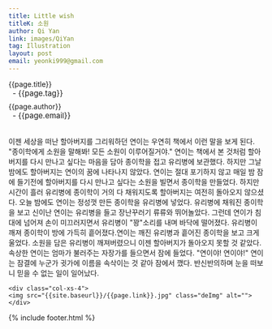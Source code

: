 ```yaml
---
title: Little wish
titleK: 소원
author: Qi Yan
link: images/QiYan
tag: Illustration
layout: post
email: yeonki999@gmail.com
---	
```


<div class="container">

<div class="deDep">
{{page.title}}<br>
<p style="font-size:15px; margin:0px; padding:0px 0px 0px 8px; margin:0px 0px 8px 0px;">- {{page.tag}}</p>
{{page.author}}<br>
<p style="font-size:15px; margin:0px; padding:0px 0px 0px 8px;">- {{page.email}}</p>
</div>

<br>

<div class="det lato">

<!--영문-->


<!--영문-->

</div>


<div class="noto">
<!--국문-->

이젠 세상을 떠난 할아버지를 그리워하던 연이는 우연히 책에서 이런 말을 보게 된다. "종이학에게 소원을 말해봐! 모든 소원이 이루어질거야." 연이는 책에서 본 것처럼 할아버지를 다시 만나고 싶다는 마음을 담아 종이학을 접고 유리병에 보관했다. 
하지만 그날 밤에도 할아버지는 연이의 꿈에 나타나지 않았다. 연이는 절대 포기하지 않고 매일 밤 잠에 들기전에 할아버지를 다시 만나고 싶다는 소원을 빌면서 종이학을 만들었다. 하지만 시간이 흘러 유리병에 종이학이 거의 다 채워지도록 할아버지는 여전히 돌아오지 않으셨다. 오늘 밤에도 연이는 정성껏 만든 종이학을 유리병에 넣었다. 유리병에 채워진 종이학을 보고 신이난 연이는 유리병을 들고 장난꾸러기 류류와 뛰어놀았다. 그런데 연이가 침대에 넘어져 손이 미끄러지면서 유리병이 "꽝"소리를 내며 바닥에 떨어졌다. 유리병이 깨져 종이학이 방에 가득히 흩어졌다.연이는 깨진 유리병과 흩어진 종이학을 보고 크게 울었다. 소원을 담은 유리병이 깨져버렸으니 이젠 할아버지가 돌아오지 못할 것 같았다. 속상한 연이는 엄마가 불러주는 자장가를 들으면서 잠에 들었다. "연이야! 연이야!" 연이는 잠결에 누군가 귓가에 이름을 속삭이는 것 같아 잠에서 깼다. 반신반의하며 눈을 떠보니 믿을 수 없는 일이 일어났다.

<!--국문-->

</div>

<div class="row noto">
	
	<div class="col-xs-4">
	<img src="{{site.baseurl}}/{{page.link}}.jpg" class="deImg" alt=""></div>
	
</div>

	

</div> 

{% include footer.html %}